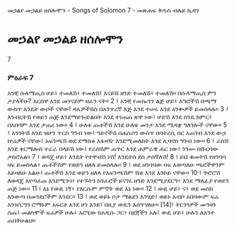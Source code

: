 ﻿
 መኃልየ መኃልይ ዘሰሎሞን - Songs of Solomon 7 - መጽሐፍ ቅዱስ ብሉይ ኪዳን
# መኃልየ መኃልይ ዘሰሎሞን
7
### ምዕራፍ 7
አንቺ ሱላማጢስ ሆይ፥ ተመለሽ፥ ተመለሽ፤ እናይሽ ዘንድ ተመለሽ፥ ተመለሽ። በሱላማጢስ ምን ታያላችሁ? እርስዋ እንደ መሃናይም ዘፈን ናት።
2 ፤ አንቺ የመኰንን ልጅ ሆይ፥ እግሮችሽ በጫማ ውስጥ እንዴት ውቦች ናቸው! ዳሌዎችሽስ በአንጥረኛ እጅ እንደ ተሠሩ እንደ ዕንቍዎች ይመስላሉ።
3 ፤ እንብርትሽ የወይን ጠጅ እንደማይጐድልበት እንደ ተነጠጠ ጽዋ ነው፤ ሆድሽ እንደ ስንዴ ክምር፥ በአበባም እንደ ታጠረ ነው።
4 ፤ ሁለቱ ጡቶችሽ እንደ ሁለቱ መንታ እንደ ሚዳቋ ግለገሎች ናቸው።
5 ፤ አንገትሽ እንደ ዝሆን ጥርስ ግንብ ነው፤ ዓይኖችሽ በሐሴቦን ውስጥ በባትረቢ በር አጠገብ እንደ ውኃ ኵሬዎች ናቸው፤ አፍንጫሽ ወደ ደማስቆ አፋዛዥ እንደሚመለከት እንደ ሊባኖስ ግንብ ነው።
6 ፤ ራስሽ እንደ ቀርሜሎስ ተራራ በላይሽ ነው፤ የራስሽም ጠጕር እንደ ሐምራዊ ሐር ነው፤ ንጉሡ በሹርባው ታስሮአል።
7 ፤ ወዳጄ ሆይ፥ እንዴት የተዋብሽ ነሽ! እንዴትስ ደስ ታሰኛለሽ!
8 ፤ ይህ ቁመትሽ የዘንባባ ዛፍ ይመስላል፥ ጡቶችሽም የወይን ዘለላ ይመስላሉ።
9 ፤ ወደ ዘንባባው ዛፍ እወጣለሁ ጫፎችዋንም እይዛለሁ አልሁ፤ ጡቶችሽ እንደ ወይን ዘለላ የአፍንጫሽም ሽቱ እንደ እንኮይ ናቸው።
10 ፤ ጕሮሮሽ ለወዳጄ እየጣፈጠ እንደሚገባ፥ የተኙትን ከንፈሮች ይናገሩ ዘንድ እንደሚያደርግ፥ እንደ ማለፊያ የወይን ጠጅ ነው።
11 ፤ እኔ የውዴ ነኝ፥ የእርሱም ምኞት ወደ እኔ ነው።
12 ፤ ውዴ ሆይ፥ ና፥ ወደ መስክ እንውጣ በመንደሮችም እንደር።
13 ፤ ወደ ወይኑ ቦታ ማልደን እንሂድ፤ ወይኑ አብቦ አበባውም ፍሬ አንዠርግጎ ሮማኑም አፍርቶ እንደ ሆነ እንይ፤ በዚያ ውዴን እሰጥሃለሁ።
[14]፤ ትርንጎዎች መዓዛን ሰጡ፤ መልካሞች ፍሬዎች ሁሉ፥ አሮጌው ከአዲሱ ጋር፥ በደጃችን አሉ፤ ውዴ ሆይ፥ ሁሉን ለአንተ ጠበቅሁልህ።
